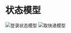 # 状态模型
![登录状态模型](https://github.com/strugglinggreenhands/SpareMoney_Documents/blob/gh-pages/images/%E7%99%BB%E5%BD%95%E7%8A%B6%E6%80%81%E6%A8%A1%E5%9E%8B.png?raw=true)
![取快递模型](https://github.com/strugglinggreenhands/SpareMoney_Documents/blob/gh-pages/images/%E5%8F%96%E5%BF%AB%E9%80%92%E6%A8%A1%E5%9E%8B.png?raw=true)
